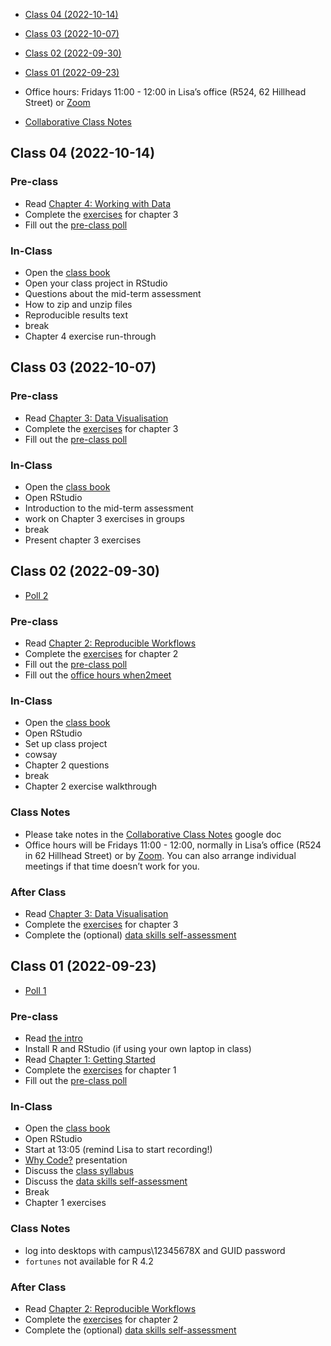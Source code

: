 -   <a href="#class-04-2022-10-14" id="toc-class-04-2022-10-14">Class 04
    (2022-10-14)</a>
-   <a href="#class-03-2022-10-07" id="toc-class-03-2022-10-07">Class 03
    (2022-10-07)</a>
-   <a href="#class-02-2022-09-30" id="toc-class-02-2022-09-30">Class 02
    (2022-09-30)</a>
-   <a href="#class-01-2022-09-23" id="toc-class-01-2022-09-23">Class 01
    (2022-09-23)</a>

-   Office hours: Fridays 11:00 - 12:00 in Lisa’s office (R524, 62
    Hillhead Street) or [Zoom](https://uofglasgow.zoom.us/my/debruine)
-   [Collaborative Class
    Notes](https://docs.google.com/document/d/1ZSSg7UjnZGvuR3-gSnYdTEZWPIvuFrRTPLhjpeLtkzc/)

## Class 04 (2022-10-14)

### Pre-class

-   Read [Chapter 4: Working with
    Data](https://psyteachr.github.io/reprores-v3/data.html)
-   Complete the
    [exercises](https://psyteachr.github.io/reprores-v3/exercises.html)
    for chapter 3
-   Fill out the [pre-class poll]()

### In-Class

-   Open the [class book](https://psyteachr.github.io/reprores-v3/)
-   Open your class project in RStudio
-   Questions about the mid-term assessment
-   How to zip and unzip files
-   Reproducible results text
-   break
-   Chapter 4 exercise run-through

## Class 03 (2022-10-07)

### Pre-class

-   Read [Chapter 3: Data
    Visualisation](https://psyteachr.github.io/reprores-v3/ggplot.html)
-   Complete the
    [exercises](https://psyteachr.github.io/reprores-v3/exercises.html)
    for chapter 3
-   Fill out the [pre-class poll](https://forms.gle/RzuYHaA9jpkStner6)

### In-Class

-   Open the [class book](https://psyteachr.github.io/reprores-v3/)
-   Open RStudio
-   Introduction to the mid-term assessment
-   work on Chapter 3 exercises in groups
-   break
-   Present chapter 3 exercises

## Class 02 (2022-09-30)

-   [Poll
    2](https://debruine.github.io/reprores_2022/polls/poll-02.html)

### Pre-class

-   Read [Chapter 2: Reproducible
    Workflows](https://psyteachr.github.io/reprores-v3/repro.html)
-   Complete the
    [exercises](https://psyteachr.github.io/reprores-v3/exercises.html)
    for chapter 2
-   Fill out the [pre-class poll](https://forms.gle/6ZiotbRgWPy79nhs9)
-   Fill out the [office hours
    when2meet](https://www.when2meet.com/?16977819-cpkIB)

### In-Class

-   Open the [class book](https://psyteachr.github.io/reprores-v3/)
-   Open RStudio
-   Set up class project
-   cowsay
-   Chapter 2 questions
-   break
-   Chapter 2 exercise walkthrough

### Class Notes

-   Please take notes in the [Collaborative Class
    Notes](https://docs.google.com/document/d/1ZSSg7UjnZGvuR3-gSnYdTEZWPIvuFrRTPLhjpeLtkzc/)
    google doc
-   Office hours will be Fridays 11:00 - 12:00, normally in Lisa’s
    office (R524 in 62 Hillhead Street) or by
    [Zoom](https://uofglasgow.zoom.us/my/debruine). You can also arrange
    individual meetings if that time doesn’t work for you.

### After Class

-   Read [Chapter 3: Data
    Visualisation](https://psyteachr.github.io/reprores-v3/ggplot.html)
-   Complete the
    [exercises](https://psyteachr.github.io/reprores-v3/exercises.html)
    for chapter 3
-   Complete the (optional) [data skills
    self-assessment](https://moodle.gla.ac.uk/mod/assign/view.php?id=3103593)

## Class 01 (2022-09-23)

<!--
* [Recording](): check the Teams channel for the recording passcode
-->

-   [Poll
    1](https://debruine.github.io/reprores_2022/polls/poll-01.html)

### Pre-class

-   Read [the intro](https://psyteachr.github.io/reprores-v3/)
-   Install R and RStudio (if using your own laptop in class)
-   Read [Chapter 1: Getting
    Started](https://psyteachr.github.io/reprores-v3/intro.html)
-   Complete the
    [exercises](https://psyteachr.github.io/reprores-v3/exercises.html)
    for chapter 1
-   Fill out the [pre-class poll](https://forms.gle/m6MuVqLpxoakyCGk7)

### In-Class

-   Open the [class book](https://psyteachr.github.io/reprores-v3/)
-   Open RStudio
-   Start at 13:05 (remind Lisa to start recording!)
-   [Why Code?](https://debruine.github.io/why-code/) presentation
-   Discuss the [class
    syllabus](https://moodle.gla.ac.uk/course/view.php?id=33447&section=1)
-   Discuss the [data skills
    self-assessment](https://moodle.gla.ac.uk/mod/assign/view.php?id=3103593)
-   Break
-   Chapter 1 exercises

### Class Notes

-   log into desktops with campus\12345678X and GUID password
-   `fortunes` not available for R 4.2

### After Class

-   Read [Chapter 2: Reproducible
    Workflows](https://psyteachr.github.io/reprores-v3/repro.html)
-   Complete the
    [exercises](https://psyteachr.github.io/reprores-v3/exercises.html)
    for chapter 2
-   Complete the (optional) [data skills
    self-assessment](https://moodle.gla.ac.uk/mod/assign/view.php?id=3103593)
